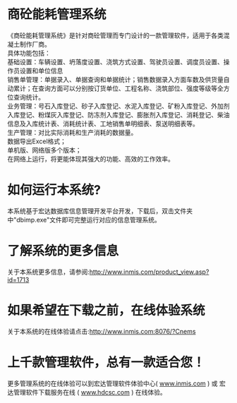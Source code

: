 # 商砼能耗管理系统

《商砼能耗管理系统》是针对商砼管理而专门设计的一款管理软件，适用于各类混凝土制作厂商。  
 具体功能包括：  
 基础设置：车辆设置、坍落度设置、浇筑方式设置、驾驶员设置、调度员设置、操作员设置和单位信息   
 销售单管理：单据录入、单据查询和单据统计；销售数据录入方面车数及供货量自动累计；在查询方面可以分别按订货单位、工程名称、浇筑部位、强度等级等全方位查询统计。   
 业务管理：号石入库登记、砂子入库登记、水泥入库登记、矿粉入库登记、外加剂入库登记、粉煤灰入库登记、防冻剂入库登记、膨胀剂入库登记、消耗登记、柴油信息及入库统计表、消耗统计表、工地销售单明细表、泵送明细表等。   
 生产管理：对比实际消耗和生产消耗的数据量。   
 数据导出Excel格式；  
 单机版、网络版多个版本；  
 在网络上运行，将更能体现其强大的功能、高效的工作效率。 
 
# 如何运行本系统?

本系统基于宏达数据库信息管理开发平台开发，下载后，双击文件夹中"dbimp.exe"文件即可完整运行对应的信息管理系统。

# 了解系统的更多信息

关于本系统更多信息，请参阅:http://www.inmis.com/product_view.asp?id=1713

# 如果希望在下载之前，在线体验系统

关于本系统的在线体验请点击:http://www.inmis.com:8076/?Cnems

# 上千款管理软件，总有一款适合您！

更多管理系统的在线体验可以到宏达管理软件体验中心( www.inmis.com ) 或 宏达管理软件下载服务在线 ( www.hdcsc.com ) 在线体验。

